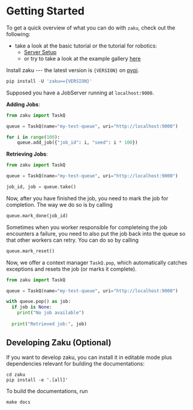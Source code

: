 # Getting Started

To get a quick overview of what you can do with `zaku`, check out the following:

- take a look at the basic tutorial or the tutorial for robotics:
  - [Server Setup](tutorials/server_setup.md)
  - or try to take a look at the example gallery [here](examples/01_simple_queue)

Install zaku --- the latest version is `{VERSION}` on [pypi](https://pypi.org/project/zaku/{VERSION}/).

```python
pip install -U 'zaku=={VERSION}'
```

Supposed you have a JobServer running at `localhost:9000`. 

**Adding Jobs**:
```python
from zaku import TaskQ

queue = TaskQ(name="my-test-queue", uri="http://localhost:9000")

for i in range(100):
    queue.add_job({"job_id": i, "seed": i * 100})
```

**Retrieving Jobs**: 
```python
from zaku import TaskQ

queue = TaskQ(name="my-test-queue", uri="http://localhost:9000")

job_id, job = queue.take()
```

Now, after you have finished the job, you need to mark the job for completion. The way we do so is by calling

```python
queue.mark_done(job_id)
```

Sometimes when you worker responsible for completeing the job encounters a failure, you need to also put the job back into the queue so that other workers can retry. You can do so by calling

```python
queue.mark_reset()
```

Now, we offer a context manager `TaskQ.pop`, which automatically catches exceptions and resets the job (or marks it complete).

```python
from zaku import TaskQ

queue = TaskQ(name="my-test-queue", uri="http://localhost:9000")

with queue.pop() as job:
  if job is None:
    print("No job available")
      
  print("Retrieved job:", job)
```

## Developing Zaku (Optional)

If you want to develop zaku, you can install it in editable mode plus dependencies
relevant for building the documentations:
```shell
cd zaku
pip install -e '.[all]'
```
To build the documentations, run
```shell
make docs
```

